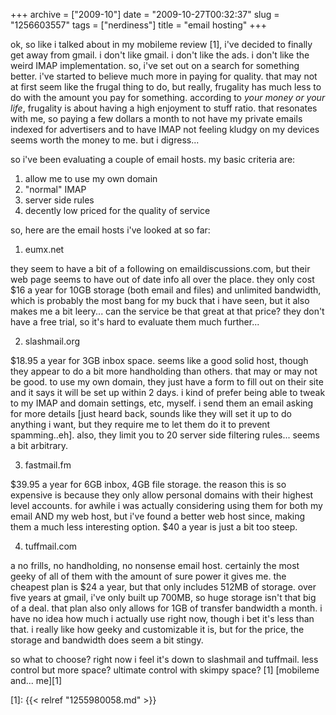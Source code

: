 +++
archive = ["2009-10"]
date = "2009-10-27T00:32:37"
slug = "1256603557"
tags = ["nerdiness"]
title = "email hosting"
+++

ok, so like i talked about in my mobileme review [1], i've decided to
finally get away from gmail. i don't like gmail. i don't like the ads.
i don't like the weird IMAP implementation. so, i've set out on a search
for something better. i've started to believe much more in paying for
quality. that may not at first seem like the frugal thing to do, but
really, frugality has much less to do with the amount you pay for
something. according to _your money or your life_, frugality is about
having a high enjoyment to stuff ratio. that resonates with me, so paying
a few dollars a month to not have my private emails indexed for
advertisers and to have IMAP not feeling kludgy on my devices seems worth
the money to me. but i digress...

so i've been evaluating a couple of email hosts. my basic criteria are:

1. allow me to use my own domain
2. "normal" IMAP
3. server side rules
4. decently low priced for the quality of service

so, here are the email hosts i've looked at so far:

1) eumx.net

they seem to have a bit of a following on emaildiscussions.com, but their
web page seems to have out of date info all over the place. they only cost
$16 a year for 10GB storage (both email and files) and unlimited
bandwidth, which is probably the most bang for my buck that i have seen,
but it also makes me a bit leery... can the service be that great at that
price? they don't have a free trial, so it's hard to evaluate them much
further...

2) slashmail.org

$18.95 a year for 3GB inbox space. seems like a good solid host, though
they appear to do a bit more handholding than others. that may or may not
be good. to use my own domain, they just have a form to fill out on their
site and it says it will be set up within 2 days. i kind of prefer being
able to tweak to my IMAP and domain settings, etc, myself. i send them an
email asking for more details [just heard back, sounds like they will set
it up to do anything i want, but they require me to let them do it to
prevent spamming..eh]. also, they limit you to 20 server side filtering
rules... seems a bit arbitrary.

3) fastmail.fm

$39.95 a year for 6GB inbox, 4GB file storage. the reason this is so
expensive is because they only allow personal domains with their highest
level accounts. for awhile i was actually considering using them for both
my email AND my web host, but i've found a better web host since, making
them a much less interesting option. $40 a year is just a bit too steep.

4) tuffmail.com

a no frills, no handholding, no nonsense email host. certainly the most
geeky of all of them with the amount of sure power it gives me. the
cheapest plan is $24 a year, but that only includes 512MB of storage. over
five years at gmail, i've only built up 700MB, so huge storage isn't that
big of a deal. that plan also only allows for 1GB of transfer bandwidth
a month. i have no idea how much i actually use right now, though i bet
it's less than that. i really like how geeky and customizable it is, but
for the price, the storage and bandwidth does seem a bit stingy.

so what to choose? right now i feel it's down to slashmail and tuffmail.
less control but more space? ultimate control with skimpy space? [1]
[mobileme and... me][1]

[1]: {{< relref "1255980058.md" >}}

